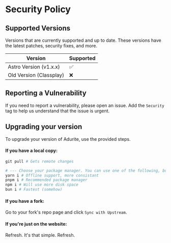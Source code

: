 # Security Policy

## Supported Versions

Versions that are currently supported and up to date. These versions have the latest patches, security fixes, and more.

| Version | Supported          |
| ------- | ------------------ |
| Astro Version (v1.x.x)   | :white_check_mark: |
| Old Version (Classplay)   | :x:                |

## Reporting a Vulnerability

If you need to report a vulnerability, please open an issue. Add the `Security` tag to help us understand that the issue is urgent.

## Upgrading your version

To upgrade your version of Adurite, use the provided steps.

#### If you have a local copy:

```powershell
git pull # Gets remote changes

# --- Choose your package manager. You can use one of the following, but we recommend PNPM ---
yarn i # Offline support, more consistant
pnpm i # Recommended package manager
npm i # Will use more disk space
bun i # Fastest (somehow)
```

#### If you have a fork:
Go to your fork's repo page and click `Sync with Upstream`.

#### If you're just on the website:
Refresh. It's that simple. Refresh.
